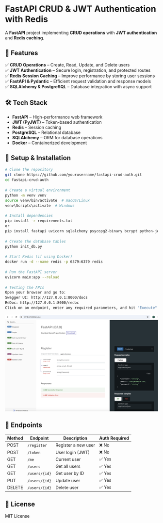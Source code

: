 # **FastAPI CRUD & JWT Authentication with Redis**  
A **FastAPI** project implementing **CRUD operations** with **JWT authentication** and **Redis caching**.  

## **🚀 Features**  
✅ **CRUD Operations** – Create, Read, Update, and Delete users  
✅ **JWT Authentication** – Secure login, registration, and protected routes  
✅ **Redis Session Caching** – Improve performance by storing user sessions  
✅ **FastAPI & Pydantic** – Efficient request validation and response models  
✅ **SQLAlchemy & PostgreSQL** – Database integration with async support  

## **🛠 Tech Stack**  
- **FastAPI** – High-performance web framework  
- **JWT (PyJWT)** – Token-based authentication  
- **Redis** – Session caching  
- **PostgreSQL** – Relational database  
- **SQLAlchemy** – ORM for database operations  
- **Docker** – Containerized development  

## **📌 Setup & Installation**  
```sh
# Clone the repository
git clone https://github.com/yourusername/fastapi-crud-auth.git
cd fastapi-crud-auth

# Create a virtual environment
python -m venv venv
source venv/bin/activate  # macOS/Linux
venv\Scripts\activate  # Windows

# Install dependencies
pip install -r requirements.txt
or
pip install fastapi uvicorn sqlalchemy psycopg2-binary bcrypt python-jose python-multipart redis email-validator alembic python-dotenv

# Create the database tables
python init_db.py

# Start Redis (if using Docker)
docker run -d --name redis -p 6379:6379 redis

# Run the FastAPI server
uvicorn main:app --reload

# Testing the APIs
Open your browser and go to:
Swagger UI: http://127.0.0.1:8000/docs
ReDoc: http://127.0.0.1:8000/redoc
Click on an endpoint, enter any required parameters, and hit "Execute" to test.

```
![Redoc UI](assets/RedocUI.png)
## **🔗 Endpoints**  
| Method | Endpoint           | Description          | Auth Required |
|--------|--------------------|----------------------|--------------|
| POST   | `/register`        | Register a new user | ❌ No        |
| POST   | `/token`           | User login (JWT)    | ❌ No        |
| GET    | `/me`              | Current user        | ✅ Yes       |
| GET    | `/users`           | Get all users       | ✅ Yes       |
| GET    | `/users/{id}`      | Get user by ID      | ✅ Yes       |
| PUT    | `/users/{id}`      | Update user         | ✅ Yes       |
| DELETE | `/users/{id}`      | Delete user         | ✅ Yes       |

## **📜 License**  
MIT License  


